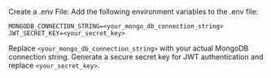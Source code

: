 Create a .env File:
Add the following environment variables to the .env file:

```
MONGODB_CONNECTION_STRING=<your_mongo_db_connection_string>
JWT_SECRET_KEY=<your_secret_key>
```

Replace ```<your_mongo_db_connection_string>``` with your actual MongoDB connection string.
Generate a secure secret key for JWT authentication and replace ```<your_secret_key>```.
